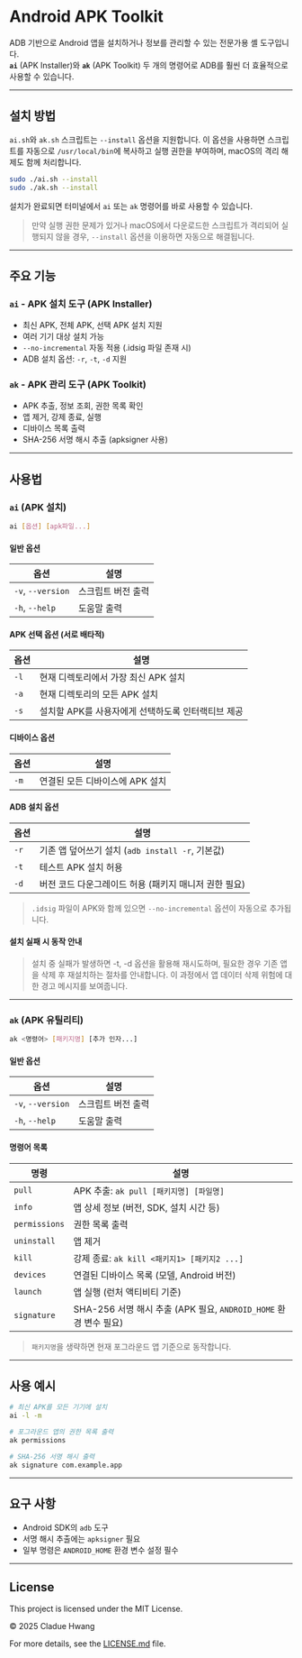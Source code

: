 # Android APK Toolkit

ADB 기반으로 Android 앱을 설치하거나 정보를 관리할 수 있는 전문가용 셸 도구입니다.  
**`ai`** (APK Installer)와 **`ak`** (APK Toolkit) 두 개의 명령어로 ADB를 훨씬 더 효율적으로 사용할 수 있습니다.

---

## 설치 방법

`ai.sh`와 `ak.sh` 스크립트는 `--install` 옵션을 지원합니다. 이 옵션을 사용하면 스크립트를 자동으로 `/usr/local/bin`에 복사하고 실행 권한을 부여하며, macOS의 격리 해제도 함께 처리합니다.

```bash
sudo ./ai.sh --install
sudo ./ak.sh --install
```

설치가 완료되면 터미널에서 `ai` 또는 `ak` 명령어를 바로 사용할 수 있습니다.

> 만약 실행 권한 문제가 있거나 macOS에서 다운로드한 스크립트가 격리되어 실행되지 않을 경우, `--install` 옵션을 이용하면 자동으로 해결됩니다.

---

## 주요 기능

### `ai` - APK 설치 도구 (APK Installer)

- 최신 APK, 전체 APK, 선택 APK 설치 지원
- 여러 기기 대상 설치 가능
- `--no-incremental` 자동 적용 (.idsig 파일 존재 시)
- ADB 설치 옵션: `-r`, `-t`, `-d` 지원

### `ak` - APK 관리 도구 (APK Toolkit)

- APK 추출, 정보 조회, 권한 목록 확인
- 앱 제거, 강제 종료, 실행
- 디바이스 목록 출력
- SHA-256 서명 해시 추출 (apksigner 사용)

---

## 사용법

### `ai` (APK 설치)

```bash
ai [옵션] [apk파일...]
```

#### 일반 옵션

| 옵션            | 설명                                |
|-----------------|-------------------------------------|
| `-v`, `--version` | 스크립트 버전 출력                   |
| `-h`, `--help`    | 도움말 출력                         |

#### APK 선택 옵션 (서로 배타적)

| 옵션 | 설명                                      |
|------|-------------------------------------------|
| `-l` | 현재 디렉토리에서 가장 최신 APK 설치         |
| `-a` | 현재 디렉토리의 모든 APK 설치                |
| `-s` | 설치할 APK를 사용자에게 선택하도록 인터랙티브 제공 |

#### 디바이스 옵션

| 옵션 | 설명                                      |
|------|-------------------------------------------|
| `-m` | 연결된 모든 디바이스에 APK 설치             |

#### ADB 설치 옵션

| 옵션 | 설명                                                  |
|------|-------------------------------------------------------|
| `-r` | 기존 앱 덮어쓰기 설치 (`adb install -r`, 기본값)     |
| `-t` | 테스트 APK 설치 허용                                  |
| `-d` | 버전 코드 다운그레이드 허용 (패키지 매니저 권한 필요) |

> `.idsig` 파일이 APK와 함께 있으면 `--no-incremental` 옵션이 자동으로 추가됩니다.

#### 설치 실패 시 동작 안내

> 설치 중 실패가 발생하면 -t, -d 옵션을 활용해 재시도하며, 필요한 경우 기존 앱을 삭제 후 재설치하는 절차를 안내합니다.
> 이 과정에서 앱 데이터 삭제 위험에 대한 경고 메시지를 보여줍니다.

---

### `ak` (APK 유틸리티)

```bash
ak <명령어> [패키지명] [추가 인자...]
```

#### 일반 옵션

| 옵션            | 설명                                |
|-----------------|-------------------------------------|
| `-v`, `--version` | 스크립트 버전 출력                   |
| `-h`, `--help`    | 도움말 출력                         |

#### 명령어 목록

| 명령         | 설명                                                                 |
|--------------|----------------------------------------------------------------------|
| `pull`       | APK 추출: `ak pull [패키지명] [파일명]`                              |
| `info`       | 앱 상세 정보 (버전, SDK, 설치 시간 등)                               |
| `permissions`| 권한 목록 출력                                                        |
| `uninstall`  | 앱 제거                                                               |
| `kill`       | 강제 종료: `ak kill <패키지1> [패키지2 ...]`                         |
| `devices`    | 연결된 디바이스 목록 (모델, Android 버전)                            |
| `launch`     | 앱 실행 (런처 액티비티 기준)                                          |
| `signature`  | SHA-256 서명 해시 추출 (APK 필요, `ANDROID_HOME` 환경 변수 필요)     |

> `패키지명`을 생략하면 현재 포그라운드 앱 기준으로 동작합니다.

---

## 사용 예시

```bash
# 최신 APK를 모든 기기에 설치
ai -l -m

# 포그라운드 앱의 권한 목록 출력
ak permissions

# SHA-256 서명 해시 출력
ak signature com.example.app
```

---

## 요구 사항

- Android SDK의 `adb` 도구
- 서명 해시 추출에는 `apksigner` 필요
- 일부 명령은 `ANDROID_HOME` 환경 변수 설정 필수

---

## License

This project is licensed under the MIT License.

© 2025 Cladue Hwang

For more details, see the [LICENSE.md](./LICENSE.md) file.